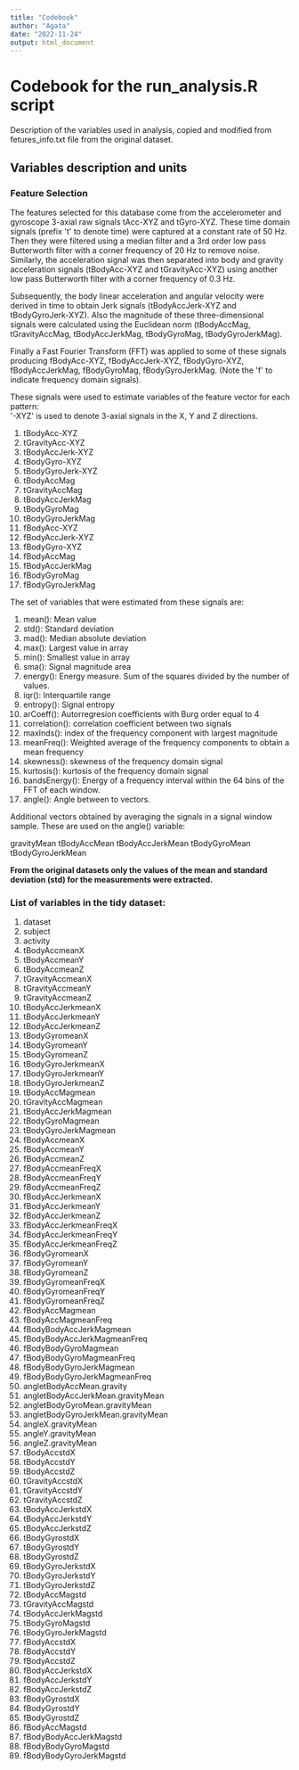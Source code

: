 ```yaml
---
title: "Codebook"
author: "Agata"
date: "2022-11-24"
output: html_document
---
```


# Codebook for the run_analysis.R script

Description of the variables used in analysis, copied and modified from fetures_info.txt file from the original dataset.



## Variables description and units


### Feature Selection 


The features selected for this database come from the accelerometer and gyroscope 3-axial raw signals tAcc-XYZ and tGyro-XYZ. These time domain signals (prefix 't' to denote time) were captured at a constant rate of 50 Hz. Then they were filtered using a median filter and a 3rd order low pass Butterworth filter with a corner frequency of 20 Hz to remove noise. Similarly, the acceleration signal was then separated into body and gravity acceleration signals (tBodyAcc-XYZ and tGravityAcc-XYZ) using another low pass Butterworth filter with a corner frequency of 0.3 Hz. 

Subsequently, the body linear acceleration and angular velocity were derived in time to obtain Jerk signals (tBodyAccJerk-XYZ and tBodyGyroJerk-XYZ). Also the magnitude of these three-dimensional signals were calculated using the Euclidean norm (tBodyAccMag, tGravityAccMag, tBodyAccJerkMag, tBodyGyroMag, tBodyGyroJerkMag). 

Finally a Fast Fourier Transform (FFT) was applied to some of these signals producing fBodyAcc-XYZ, fBodyAccJerk-XYZ, fBodyGyro-XYZ, fBodyAccJerkMag, fBodyGyroMag, fBodyGyroJerkMag. (Note the 'f' to indicate frequency domain signals). 

These signals were used to estimate variables of the feature vector for each pattern:  
'-XYZ' is used to denote 3-axial signals in the X, Y and Z directions.

1. tBodyAcc-XYZ
2. tGravityAcc-XYZ
3. tBodyAccJerk-XYZ
4. tBodyGyro-XYZ
5. tBodyGyroJerk-XYZ
6. tBodyAccMag
7. tGravityAccMag
8. tBodyAccJerkMag
9. tBodyGyroMag
10. tBodyGyroJerkMag
11. fBodyAcc-XYZ
12. fBodyAccJerk-XYZ
13. fBodyGyro-XYZ
14. fBodyAccMag
15. fBodyAccJerkMag
16. fBodyGyroMag
17. fBodyGyroJerkMag



The set of variables that were estimated from these signals are: 

1. mean(): Mean value
2. std(): Standard deviation
3. mad(): Median absolute deviation 
4. max(): Largest value in array
5. min(): Smallest value in array
6. sma(): Signal magnitude area
7. energy(): Energy measure. Sum of the squares divided by the number of values. 
8. iqr(): Interquartile range 
9. entropy(): Signal entropy
10. arCoeff(): Autorregresion coefficients with Burg order equal to 4
11. correlation(): correlation coefficient between two signals
12. maxInds(): index of the frequency component with largest magnitude
13. meanFreq(): Weighted average of the frequency components to obtain a mean frequency
14. skewness(): skewness of the frequency domain signal 
15. kurtosis(): kurtosis of the frequency domain signal 
16. bandsEnergy(): Energy of a frequency interval within the 64 bins of the FFT of each window.
17. angle(): Angle between to vectors.


Additional vectors obtained by averaging the signals in a signal window sample. These are used on the angle() variable:

gravityMean
tBodyAccMean
tBodyAccJerkMean
tBodyGyroMean
tBodyGyroJerkMean


**From the original datasets only the values of the mean and standard deviation (std) for the measurements were extracted.**


### List of variables in the tidy dataset:
1. dataset
2. subject
3. activity
4. tBodyAccmeanX
5. tBodyAccmeanY
6. tBodyAccmeanZ
7. tGravityAccmeanX
8. tGravityAccmeanY
9. tGravityAccmeanZ
10. tBodyAccJerkmeanX
11. tBodyAccJerkmeanY
12. tBodyAccJerkmeanZ
13. tBodyGyromeanX
14. tBodyGyromeanY
15. tBodyGyromeanZ
16. tBodyGyroJerkmeanX
17. tBodyGyroJerkmeanY
18. tBodyGyroJerkmeanZ
19. tBodyAccMagmean
20. tGravityAccMagmean
21. tBodyAccJerkMagmean
22. tBodyGyroMagmean
23. tBodyGyroJerkMagmean
24. fBodyAccmeanX
25. fBodyAccmeanY
26. fBodyAccmeanZ
27. fBodyAccmeanFreqX
28. fBodyAccmeanFreqY
29. fBodyAccmeanFreqZ
30. fBodyAccJerkmeanX
31. fBodyAccJerkmeanY
32. fBodyAccJerkmeanZ
33. fBodyAccJerkmeanFreqX
34. fBodyAccJerkmeanFreqY
35. fBodyAccJerkmeanFreqZ
36. fBodyGyromeanX
37. fBodyGyromeanY
38. fBodyGyromeanZ
39. fBodyGyromeanFreqX
40. fBodyGyromeanFreqY
41. fBodyGyromeanFreqZ
42. fBodyAccMagmean
43. fBodyAccMagmeanFreq
44. fBodyBodyAccJerkMagmean
45. fBodyBodyAccJerkMagmeanFreq
46. fBodyBodyGyroMagmean
47. fBodyBodyGyroMagmeanFreq
48. fBodyBodyGyroJerkMagmean
49. fBodyBodyGyroJerkMagmeanFreq
50. angletBodyAccMean.gravity
51. angletBodyAccJerkMean.gravityMean
52. angletBodyGyroMean.gravityMean
53. angletBodyGyroJerkMean.gravityMean
54. angleX.gravityMean
55. angleY.gravityMean
56. angleZ.gravityMean
57. tBodyAccstdX
58. tBodyAccstdY
59. tBodyAccstdZ
60. tGravityAccstdX
61. tGravityAccstdY
62. tGravityAccstdZ
63. tBodyAccJerkstdX
64. tBodyAccJerkstdY
65. tBodyAccJerkstdZ
66. tBodyGyrostdX
67. tBodyGyrostdY
68. tBodyGyrostdZ
69. tBodyGyroJerkstdX
70. tBodyGyroJerkstdY
71. tBodyGyroJerkstdZ
72. tBodyAccMagstd
73. tGravityAccMagstd
74. tBodyAccJerkMagstd
75. tBodyGyroMagstd
76. tBodyGyroJerkMagstd
77. fBodyAccstdX
78. fBodyAccstdY
79. fBodyAccstdZ
80. fBodyAccJerkstdX
81. fBodyAccJerkstdY
82. fBodyAccJerkstdZ
83. fBodyGyrostdX
84. fBodyGyrostdY
85. fBodyGyrostdZ
86. fBodyAccMagstd
87. fBodyBodyAccJerkMagstd
88. fBodyBodyGyroMagstd
89. fBodyBodyGyroJerkMagstd
